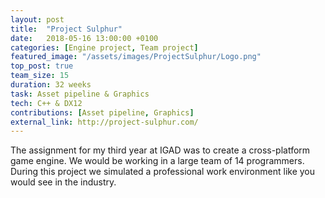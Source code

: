 ```yaml
---
layout: post
title:  "Project Sulphur"
date:   2018-05-16 13:00:00 +0100
categories: [Engine project, Team project]
featured_image: "/assets/images/ProjectSulphur/Logo.png"
top_post: true
team_size: 15
duration: 32 weeks
task: Asset pipeline & Graphics
tech: C++ & DX12
contributions: [Asset pipeline, Graphics]
external_link: http://project-sulphur.com/
---
```

The assignment for my third year at IGAD was to create a cross-platform game engine. We would be working in a large team of 14 programmers. During this project we simulated a professional work environment like you would see in the industry.

<!--more-->
